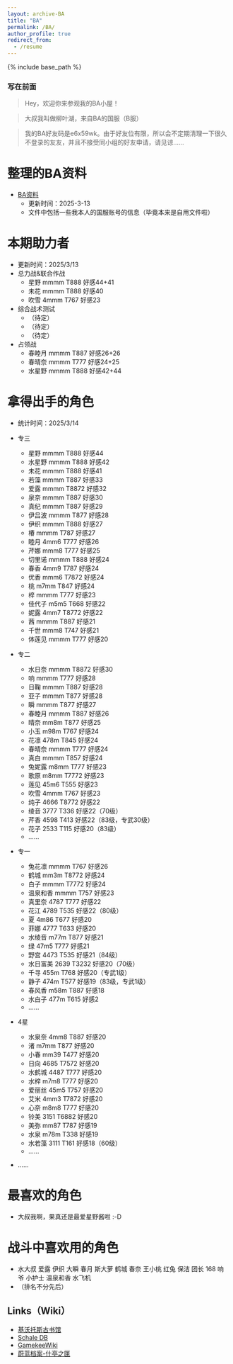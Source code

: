 ```yaml
---
layout: archive-BA
title: "BA"
permalink: /BA/
author_profile: true
redirect_from:
  - /resume
---
```


{% include base_path %}

<script>
    var sWord = prompt("请输入密码哦", "");
    var password = "1234567";
    var isCancle = false;
    while(sWord != password){
        if(sWord == null){
            isCancle = true;
            break;
        }
        else{
            sWord = prompt("请输入密码", "密码到底是多少呢？");
        }
    }
    if(!isCancle){
        alert("欢迎光临！");
    }
    else{
        location.replace("/homepage/");
        window.close();
    }
</script>

### 写在前面
> Hey，欢迎你来参观我的BA小屋！

> 大叔我叫做柳叶湖，来自BA的国服（B服）

> 我的BA好友码是e6x59wk。由于好友位有限，所以会不定期清理一下很久不登录的友友，并且不接受同小组的好友申请，请见谅……

整理的BA资料
======
* <a href="/files/BA.pdf" target="_blank">BA资料</a>
  * 更新时间：2025-3-13
  * 文件中包括一些我本人的国服账号的信息（毕竟本来是自用文件啦）

本期助力者
======
* 更新时间：2025/3/13
* 总力战&联合作战
  * 星野 mmmm T888 好感44+41
  * 未花 mmmm T888 好感40
  * 吹雪 4mmm T767 好感23
* 综合战术测试
  * （待定）
  * （待定）
  * （待定）
* 占领战
  * 春睦月 mmmm T887 好感26+26
  * 春晴奈 mmmm T777 好感24+25
  * 水星野 mmmm T888 好感42+44


拿得出手的角色
======
* 统计时间：2025/3/14

* 专三
  * 星野 mmmm T888 好感44
  * 水星野 mmmm T888 好感42
  * 未花 mmmm T888 好感41
  * 若藻 mmmm T887 好感33
  * 爱露 mmmm T8872 好感32
  * 泉奈 mmmm T887 好感30
  * 真纪 mmmm T887 好感29
  * 伊吕波 mmmm T877 好感28
  * 伊织 mmmm T888 好感27
  * 椿 mmmm T787 好感27
  * 睦月 4mm6 T777 好感26
  * 芹娜 mmm8 T777 好感25
  * 切里诺 mmmm T888 好感24
  * 春香 4mm9 T787 好感24
  * 优香 mmm6 T7872 好感24
  * 桃 m7mm T847 好感24
  * 梓 mmmm T777 好感23
  * 佳代子 m5m5 T668 好感22
  * 妮露 4mm7 T8772 好感22
  * 茜 mmmm T887 好感21
  * 千世 mmm8 T747 好感21
  * 体莲见 mmmm T777 好感20

* 专二
  * 水日奈 mmmm T8872 好感30
  * 响 mmmm T777 好感28
  * 日鞠 mmmm T887 好感28
  * 亚子 mmmm T877 好感28
  * 瞬 mmmm T877 好感27
  * 春睦月 mmmm T887 好感26
  * 晴奈 mm8m T877 好感25
  * 小玉 m98m T767 好感24
  * 花凛 478m T845 好感24
  * 春晴奈 mmmm T777 好感24
  * 真白 mmmm T857 好感24
  * 兔妮露 m8mm T777 好感23
  * 歌原 m8mm T7772 好感23
  * 莲见 45m6 T555 好感23
  * 吹雪 4mmm T767 好感23
  * 纯子 4666 T8772 好感22
  * 绫音 3777 T336 好感22（70级）
  * 芹香 4598 T413 好感22（83级，专武30级）
  * 花子 2533 T115 好感20（83级）
  * ……

* 专一
  * 兔花凛 mmmm T767 好感26
  * 鹤城 mm3m T8772 好感24
  * 白子 mmmm T7772 好感24
  * 温泉和香 mmmm T757 好感23
  * 真里奈 4787 T777 好感22
  * 花江 4789 T535 好感22（80级）
  * 夏 4m86 T677 好感20
  * 菲娜 4777 T633 好感20
  * 水绫音 m77m T877 好感21
  * 绿 47m5 T777 好感21
  * 野宫 4473 T535 好感21（84级）
  * 水日富美 2639 T3232 好感20（70级）
  * 千寻 455m T768 好感20（专武1级）
  * 静子 474m T577 好感19（83级，专武1级）
  * 春风香 m58m T887 好感18
  * 水白子 477m T615 好感2
  * ……

* 4星
  * 水泉奈 4mm8 T887 好感20
  * 渚 m7mm T877 好感20
  * 小春 mm39 T477 好感20
  * 日向 4685 T7572 好感20
  * 水鹤城 4487 T777 好感20
  * 水梓 m7m8 T777 好感20
  * 爱丽丝 45m5 T757 好感20
  * 艾米 4mm3 T7872 好感20
  * 心奈 m8m8 T777 好感20
  * 铃美 3151 T6882 好感20
  * 美弥 mm87 T787 好感19
  * 水泉 m78m T338 好感19
  * 水若藻 3111 T161 好感18（60级）
  * ……

* ……
  
最喜欢的角色
======
* 大叔我啊，果真还是最爱星野酱啦 :-D

战斗中喜欢用的角色
======
* 水大叔  爱露  伊织  大瞬  春月  斯大萝  鹤城  春奈  王小桃  红兔  保洁  团长  168  响爷  小护士  温泉和香  水飞机
* （排名不分先后）

## Links（Wiki）
 * <a href="https://kivo.wiki/" target="_blank">基沃托斯古书馆</a>
 * <a href="https://schaledb.com/home" target="_blank">Schale DB</a>
 * <a href="https://www.gamekee.com/ba/" target="_blank">GamekeeWiki</a>
 * <a href="https://arona.icu/" target="_blank">蔚蓝档案-什亭之匣</a>